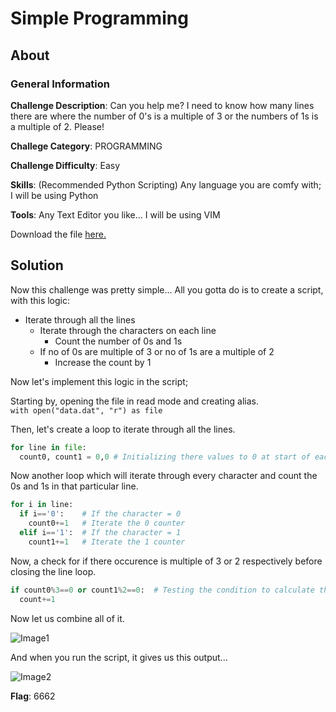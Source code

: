 # Simple Programming
## About

### General Information

__Challenge Description__: Can you help me? I need to know how many lines there are where the number of 0's is a multiple of 3 or the numbers of 1s is a multiple of 2. Please!

__Challege Category__: PROGRAMMING

__Challenge Difficulty__: Easy

__Skills__: (Recommended Python Scripting) Any language you are comfy with; I will be using Python

__Tools__: Any Text Editor you like... I will be using VIM

Download the file [here.](https://mega.nz/#!7aoVEKhK!BAohJ0tfnP7bISIkbADK3qe1yNEkzjHXLKoJoKmqLys)

## Solution

Now this challenge was pretty simple... All you gotta do is to create a script, with this logic:  

- Iterate through all the lines
  - Iterate through the characters on each line
    - Count the number of 0s and 1s
  - If no of 0s are multiple of 3 or no of 1s are a multiple of 2
    - Increase the count by 1
    
Now let's implement this logic in the script;

Starting by, opening the file in read mode and creating alias.  
```with open("data.dat", "r") as file```

Then, let's create a loop to iterate through all the lines.
```python
for line in file:
  count0, count1 = 0,0 # Initializing there values to 0 at start of each new line.
```
Now another loop which will iterate through every character and count the 0s and 1s in that particular line.

```python
for i in line:
  if i=='0':    # If the character = 0
    count0+=1   # Iterate the 0 counter
  elif i=='1':  # If the character = 1
    count1+=1   # Iterate the 1 counter
```

Now, a check for if there occurence is multiple of 3 or 2 respectively before closing the line loop.

```python
if count0%3==0 or count1%2==0:  # Testing the condition to calculate the final result.
  count+=1
```

Now let us combine all of it.

![Image1]()

And when you run the script, it gives us this output...

![Image2]()

__Flag__: 6662
